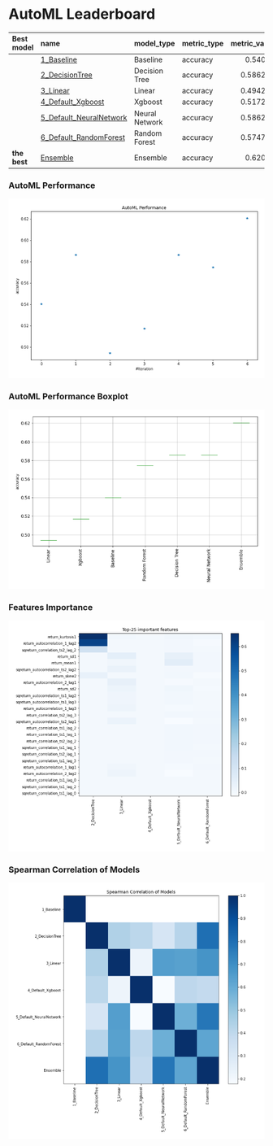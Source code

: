 # AutoML Leaderboard

| Best model   | name                                                         | model_type     | metric_type   |   metric_value |   train_time |
|:-------------|:-------------------------------------------------------------|:---------------|:--------------|---------------:|-------------:|
|              | [1_Baseline](1_Baseline/README.md)                           | Baseline       | accuracy      |       0.54023  |         7.77 |
|              | [2_DecisionTree](2_DecisionTree/README.md)                   | Decision Tree  | accuracy      |       0.586207 |        11.8  |
|              | [3_Linear](3_Linear/README.md)                               | Linear         | accuracy      |       0.494253 |        11.14 |
|              | [4_Default_Xgboost](4_Default_Xgboost/README.md)             | Xgboost        | accuracy      |       0.517241 |        11.6  |
|              | [5_Default_NeuralNetwork](5_Default_NeuralNetwork/README.md) | Neural Network | accuracy      |       0.586207 |         9.43 |
|              | [6_Default_RandomForest](6_Default_RandomForest/README.md)   | Random Forest  | accuracy      |       0.574713 |        14.97 |
| **the best** | [Ensemble](Ensemble/README.md)                               | Ensemble       | accuracy      |       0.62069  |         0.34 |

### AutoML Performance
![AutoML Performance](ldb_performance.png)

### AutoML Performance Boxplot
![AutoML Performance Boxplot](ldb_performance_boxplot.png)

### Features Importance
![features importance across models](features_heatmap.png)



### Spearman Correlation of Models
![models spearman correlation](correlation_heatmap.png)


